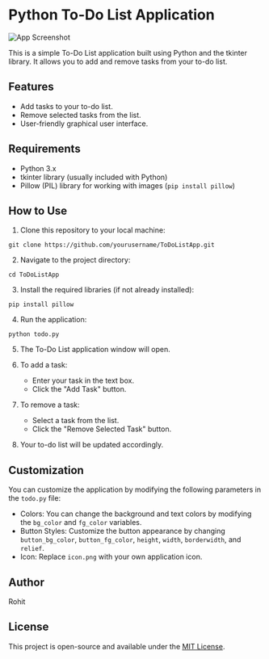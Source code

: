 
# Python To-Do List Application

![App Screenshot](screenshot.png)

This is a simple To-Do List application built using Python and the tkinter library. It allows you to add and remove tasks from your to-do list.

## Features

- Add tasks to your to-do list.
- Remove selected tasks from the list.
- User-friendly graphical user interface.

## Requirements

- Python 3.x
- tkinter library (usually included with Python)
- Pillow (PIL) library for working with images (`pip install pillow`)

## How to Use

1. Clone this repository to your local machine:

```shell
git clone https://github.com/yourusername/ToDoListApp.git
```

2. Navigate to the project directory:

```shell
cd ToDoListApp
```

3. Install the required libraries (if not already installed):

```shell
pip install pillow
```

4. Run the application:

```shell
python todo.py
```

5. The To-Do List application window will open.

6. To add a task:
   - Enter your task in the text box.
   - Click the "Add Task" button.

7. To remove a task:
   - Select a task from the list.
   - Click the "Remove Selected Task" button.

8. Your to-do list will be updated accordingly.

## Customization

You can customize the application by modifying the following parameters in the `todo.py` file:

- Colors: You can change the background and text colors by modifying the `bg_color` and `fg_color` variables.
- Button Styles: Customize the button appearance by changing `button_bg_color`, `button_fg_color`, `height`, `width`, `borderwidth`, and `relief`.
- Icon: Replace `icon.png` with your own application icon.

## Author

Rohit

## License

This project is open-source and available under the [MIT License](LICENSE.md).
```

